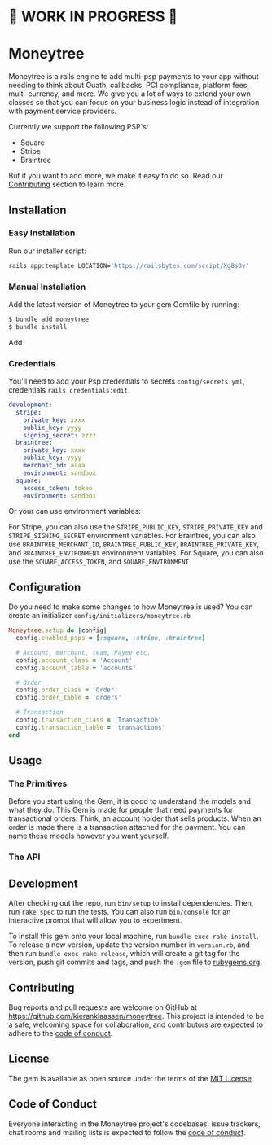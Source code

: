 # 🚧 WORK IN PROGRESS 🚧

# Moneytree

Moneytree is a rails engine to add multi-psp payments to your app without needing to think about Ouath, callbacks, PCI
compliance, platform fees, multi-currency, and more. We give you a lot of ways to extend your own classes so that you
can focus on your business logic instead of integration with payment service providers.

Currently we support the following PSP's:

- Square
- Stripe
- Braintree

But if you want to add more, we make it easy to do so. Read our
[Contributing](https://github.com/kieranklaassen/moneytree#contributing) section to learn more.

## Installation

### Easy Installation

Run our installer script:

```bash
rails app:template LOCATION='https://railsbytes.com/script/Xg8sOv'
```

### Manual Installation

Add the latest version of Moneytree to your gem Gemfile by running:

```bash
$ bundle add moneytree
$ bundle install
```

Add

### Credentials

You'll need to add your Psp credentials to secrets `config/secrets.yml`, credentials `rails credentials:edit`

```yaml
development:
  stripe:
    private_key: xxxx
    public_key: yyyy
    signing_secret: zzzz
  braintree:
    private_key: xxxx
    public_key: yyyy
    merchant_id: aaaa
    environment: sandbox
  square:
    access_token: token
    environment: sandbox
```

Or your can use environment variables:

For Stripe, you can also use the `STRIPE_PUBLIC_KEY`, `STRIPE_PRIVATE_KEY` and `STRIPE_SIGNING_SECRET` environment
variables. For Braintree, you can also use `BRAINTREE_MERCHANT_ID`, `BRAINTREE_PUBLIC_KEY`, `BRAINTREE_PRIVATE_KEY`, and
`BRAINTREE_ENVIRONMENT` environment variables. For Square, you can also use the `SQUARE_ACCESS_TOKEN`, and
`SQUARE_ENVIRONMENT`

## Configuration

Do you need to make some changes to how Moneytree is used? You can create an initializer
`config/initializers/moneytree.rb`

```ruby
Moneytree.setup do |config|
  config.enabled_psps = [:square, :stripe, :braintree]

  # Account, merchant, team, Payee etc.
  config.account_class = 'Account'
  config.account_table = 'accounts'

  # Order
  config.order_class = 'Order'
  config.order_table = 'orders'

  # Transaction
  config.transaction_class = 'Transaction'
  config.transaction_table = 'transactions'
end
```

## Usage

### The Primitives

Before you start using the Gem, it is good to understand the models and what they do. This Gem is made for people that
need payments for transactional orders. Think, an account holder that sells products. When an order is made there is a
transaction attached for the payment. You can name these models however you want yourself.

### The API

## Development

After checking out the repo, run `bin/setup` to install dependencies. Then, run `rake spec` to run the tests. You can
also run `bin/console` for an interactive prompt that will allow you to experiment.

To install this gem onto your local machine, run `bundle exec rake install`. To release a new version, update the
version number in `version.rb`, and then run `bundle exec rake release`, which will create a git tag for the version,
push git commits and tags, and push the `.gem` file to [rubygems.org](https://rubygems.org).

## Contributing

Bug reports and pull requests are welcome on GitHub at https://github.com/kieranklaassen/moneytree. This project is
intended to be a safe, welcoming space for collaboration, and contributors are expected to adhere to the
[code of conduct](https://github.com/kieranklaassen/moneytree/blob/master/CODE_OF_CONDUCT.md).

## License

The gem is available as open source under the terms of the [MIT License](https://opensource.org/licenses/MIT).

## Code of Conduct

Everyone interacting in the Moneytree project's codebases, issue trackers, chat rooms and mailing lists is expected to
follow the [code of conduct](https://github.com/kieranklaassen/moneytree/blob/master/CODE_OF_CONDUCT.md).
